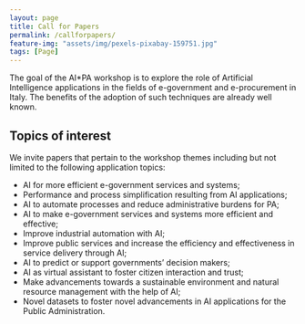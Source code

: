 ```yaml
---
layout: page
title: Call for Papers
permalink: /callforpapers/
feature-img: "assets/img/pexels-pixabay-159751.jpg"
tags: [Page]
---
```


The goal of the AI*PA workshop is to explore the role of Artificial Intelligence applications in the fields of e-government and e-procurement in Italy. The benefits of the adoption of such techniques are already well known. 

## Topics of interest 
We invite papers that pertain to the workshop themes including but not limited to the following application topics:

- AI for more efficient e-government services and systems;
- Performance and process simplification resulting from AI applications;
- AI to automate processes and reduce administrative burdens for PA;
- AI to make e-government services and systems more efficient and effective;
- Improve industrial automation with AI;
- Improve public services and increase the efficiency and effectiveness in service delivery through AI;
- AI to predict or support governments’ decision makers; 
- AI as virtual assistant to foster citizen interaction and trust;
- Make advancements towards a sustainable environment and natural resource management with the help of AI;
- Novel datasets to foster novel advancements in AI applications for the Public Administration.

